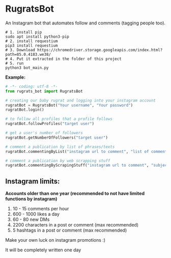 # RugratsBot


An Instagram bot that automates follow and comments (tagging people too).

```shell
# 1. install pip
sudo apt install python3-pip
# 2. install requestium
pip3 install requestium
# 3. Download https://chromedriver.storage.googleapis.com/index.html?path=85.0.4183.we38/
# 4. Put it extracted in the folder of this project
# 5. run
python3 bot_main.py
````

**Example:**
```python
# -*- coding: utf-8 -*-
from rugrats_bot import RugratsBot

# creating our baby rugrat and logging into your instagram account
rugratBot = RugratsBot("Your username", "Your password")
rugratBot.login()

# to follow all profiles that a profile follows
rugratBot.followProfiles("target user")

# get a user's number of followers
rugratBot.getNumberOfFollowers("target user")

# comment a publication by list of phrases/texts
rugratBot.commentingByList("instagram url to comment", "list of comments")

# comment a publication by web scrapping stuff
rugratBot.commentingByScrapingStuff("instagram url to comment", "subject to comment")
```

## Instagram limits:
**Accounts older than one year (recommended to not have limited functions by instagram)**
 1. 10 - 15 comments per hour
 2. 600 - 1000 likes a day
 3. 60 - 80 new DMs
 4. 2200 characters in a post or comment (max recommended)
 5. 5 hashtags in a post or comment (max recommended)


Make your own luck on instagram promotions :)



It will be completely written one day
